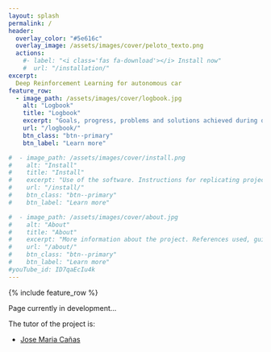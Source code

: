```yaml
---
layout: splash
permalink: /
header:
  overlay_color: "#5e616c"
  overlay_image: /assets/images/cover/peloto_texto.png
  actions:
    #- label: "<i class='fas fa-download'></i> Install now"
    #  url: "/installation/"
excerpt: 
  Deep Reinforcement Learning for autonomous car
feature_row:
  - image_path: /assets/images/cover/logbook.jpg
    alt: "Logbook"
    title: "Logbook"
    excerpt: "Goals, progress, problems and solutions achieved during development"
    url: "/logbook/"
    btn_class: "btn--primary"
    btn_label: "Learn more"

#  - image_path: /assets/images/cover/install.png
#    alt: "Install"
#    title: "Install"
#    excerpt: "Use of the software. Instructions for replicating project content."
#    url: "/install/"
#    btn_class: "btn--primary"
#    btn_label: "Learn more"

#  - image_path: /assets/images/cover/about.jpg
#    alt: "About"
#    title: "About"
#    excerpt: "More information about the project. References used, guides, articles, etc."
#    url: "/about/"
#    btn_class: "btn--primary"
#    btn_label: "Learn more"   
#youTube_id: ID7qaEcIu4k
---
```


{% include feature_row %}

Page currently in development...

The tutor of the project is:

- [Jose Maria Cañas](https://gsyc.urjc.es/jmplaza/)

